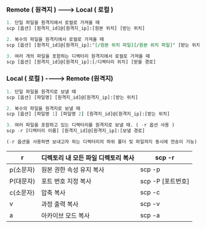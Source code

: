 ### Remote ( 원격지 ) ---> Local ( 로컬 )
```sql
1. 단일 파일을 원격지에서 로컬로 가져올 때
scp [옵션] [원격지_id]@[원격지_ip]:[원본 위치] [받는 위치]
```

```sql
2. 복수의 파일을 원격지에서 로컬로 가져올 때
scp [옵션] [원격지_id]@[원격지_ip]:"[/원본 위치 파일][/원본 위치 파일]" [받는 위치]
```

```sql
3. 여러 개의 파일을 포함하는 디렉터리 원격지에서 로컬로 가져올 때
scp [옵션] [원격지_id]@[원격지_ip]:[/디렉터리 위치] [받을 경로]
```

### Local ( 로컬 ) ----> Remote (원격지)
```sql
1. 단일 파일을 원격지로 보낼 때
scp [옵션] [파일명] [원격지_id]@[원격지_ip]:[받는 위치]
```

```sql
2. 복수의 파일을 원격지로 보낼 때
scp [옵션] [파일명 1] [파일명 2] [원격지_id]@[원격지_ip]:[받는 위치]
```

```sql
3. 여러 파일을 포함하고 있는 디렉터리를 원격지로 보낼 때. ( -r 옵션 사용 )
scp -r [디렉터리 이름] [원격지_id]@[원격지_ip]:[보낼 경로]

(-r 옵션을 사용하면 보내고자 하는 디렉터리의 하위 폴더 및 파일까지 동시에 전송이 가능)
```


|r|디렉토리 내 모든 파일 디렉토리 복사|scp -r|
|-|-|-|
|p(소문자)|원본 권한 속성 유지 복사|scp -p|
|P(대문자)|포트 번호 지정 복사|scp -P [포트번호]|
|c(소문자)|압축 복사|scp -c|
|v|과정 출력 복사|scp -v|
|a|아카이브 모드 복사|scp -a|
